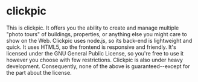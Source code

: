 clickpic
==============

This is clickpic. It offers you the ability to create and manage multiple "photo tours" of buildings, properties, or anything else you might care to show on the Web.
Clickpic uses node.js, so its back-end is lightweight and quick. It uses HTML5, so the frontend is responsive and friendly. It's licensed under the GNU General Public License, so you're free to use it however you choose with few restrictions.
Clickpic is also under heavy development. Consequently, none of the above is guaranteed--except for the part about the license.
